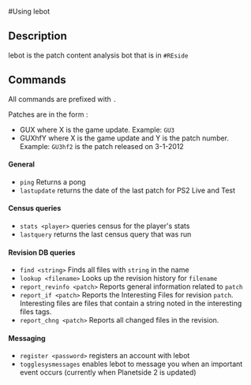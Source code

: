 #Using lebot


## Description

lebot is the patch content analysis bot that is in `#REside`

## Commands

All commands are prefixed with `.`

Patches are in the form :
* GUX where X is the game update.  Example: `GU3`
* GUXhfY where X is the game update and Y is the patch number.  Example: `GU3hf2` is the patch released on 3-1-2012

#### General
* `ping` Returns a pong
* `lastupdate` returns the date of the last patch for PS2 Live and Test

#### Census queries
* `stats <player>` queries census for the player's stats
* `lastquery` returns the last census query that was run

#### Revision DB queries
* `find <string>` Finds all files with `string` in the name
* `lookup <filename>` Looks up the revision history for `filename`
* `report_revinfo <patch>` Reports general information related to `patch`
* `report_if <patch>` Reports the Interesting Files for revision `patch`.  Interesting files are files that contain a string noted in the interesting files tags.
* `report_chng <patch>` Reports all changed files in the revision.

#### Messaging
* `register <password>` registers an account with lebot
* `togglesysmessages` enables lebot to message you when an important event occurs (currently when Planetside 2 is updated)

